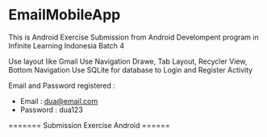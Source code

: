 # EmailMobileApp
This is Android Exercise Submission from Android Develompent program in Infinite Learning Indonesia Batch 4

Use layout like Gmail
Use Navigation Drawe, Tab Layout, Recycler View, Bottom Navigation
Use SQLite for database to Login and Register Activity

Email and Password registered :
- Email : dua@email.com
- Password : dua123

======= Submission Exercise Android ======
